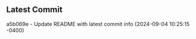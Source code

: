 
## Latest Commit
a5b069e - Update README with latest commit info (2024-09-04 10:25:15 -0400) <Yunxi-Zhou>
